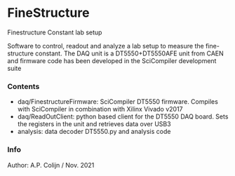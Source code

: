 # FineStructure
Finestructure Constant lab setup

Software to control, readout and analyze a lab setup to measure the fine-structure constant. The DAQ unit is a DT5550+DT5550AFE unit from CAEN and firmware code 
has been developed in the SciCompiler development suite

### Contents

- daq/FinestructureFirmware: SciCompiler DT5550 firmware. Compiles with SciCompiler in combination with Xilinx Vivado v2017
- daq/ReadOutClient: python based client for the DT5550 DAQ board. Sets the registers in the unit and retrieves data over USB3
- analysis: data decoder DT5550.py and analysis code

### Info
Author: A.P. Colijn / Nov. 2021
